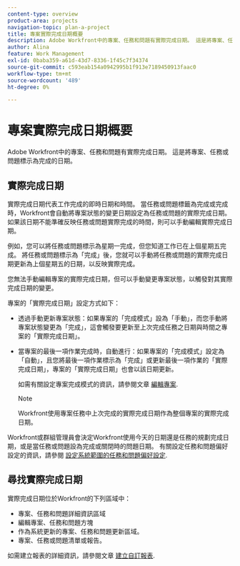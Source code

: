 ```yaml
---
content-type: overview
product-area: projects
navigation-topic: plan-a-project
title: 專案實際完成日期概要
description: Adobe Workfront中的專案、任務和問題有實際完成日期。 這是將專案、任務或問題標示為完成的日期。
author: Alina
feature: Work Management
exl-id: 0baba359-a61d-43d7-8336-1f45c7f34374
source-git-commit: c593eab154a0942995b1f913e7189450913faac0
workflow-type: tm+mt
source-wordcount: '489'
ht-degree: 0%

---
```


# 專案實際完成日期概要

Adobe Workfront中的專案、任務和問題有實際完成日期。 這是將專案、任務或問題標示為完成的日期。

## 實際完成日期

實際完成日期代表工作完成的即時日期和時間。 當任務或問題標籤為完成或完成時，Workfront會自動將專案狀態的變更日期設定為任務或問題的實際完成日期。 如果該日期不能準確反映任務或問題實際完成的時間，則可以手動編輯實際完成日期。

例如，您可以將任務或問題標示為星期一完成，但您知道工作已在上個星期五完成。 將任務或問題標示為「完成」後，您就可以手動將任務或問題的實際完成日期更新為上個星期五的日期，以反映實際完成。

您無法手動編輯專案的實際完成日期，但可以手動變更專案狀態，以觸發對其實際完成日期的變更。

專案的「實際完成日期」設定方式如下：

* 透過手動更新專案狀態：如果專案的「完成模式」設為「手動」，而您手動將專案狀態變更為「完成」，這會觸發要更新至上次完成任務之日期與時間之專案的「實際完成日期」。
* 當專案的最後一項作業完成時，自動進行：如果專案的「完成模式」設定為「自動」，且您將最後一項作業標示為「完成」或更新最後一項作業的「實際完成日期」，專案的「實際完成日期」也會以該日期更新。

  如需有關設定專案完成模式的資訊，請參閱文章 [編輯專案](../../../manage-work/projects/manage-projects/edit-projects.md).

  >[!NOTE]
  >
  >Workfront使用專案任務中上次完成的實際完成日期作為整個專案的實際完成日期。

Workfront或群組管理員會決定Workfront使用今天的日期還是任務的規劃完成日期，或是當任務或問題設為完成或關閉時的問題日期。 有關設定任務和問題偏好設定的資訊，請參閱 [設定系統範圍的任務和問題偏好設定](../../../administration-and-setup/set-up-workfront/configure-system-defaults/set-task-issue-preferences.md).

<!--this statement is confusing, not sure what it is referring to, so I am drafting this for now: The value for the Actual Completion Date is always what is considered the current date and time.-->



## 尋找實際完成日期

實際完成日期位於Workfront的下列區域中：

* 專案、任務和問題詳細資訊區域
* 編輯專案、任務和問題方塊
* 作為系統更新的專案、任務和問題更新區域。
* 專案、任務或問題清單或報告。

如需建立報表的詳細資訊，請參閱文章 [建立自訂報表](../../../reports-and-dashboards/reports/creating-and-managing-reports/create-custom-report.md).
